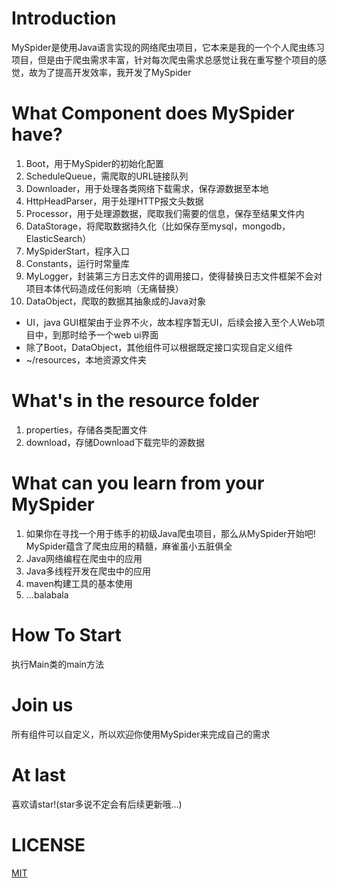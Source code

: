 # Introduction

MySpider是使用Java语言实现的网络爬虫项目，它本来是我的一个个人爬虫练习项目，但是由于爬虫需求丰富，针对每次爬虫需求总感觉让我在重写整个项目的感觉，故为了提高开发效率，我开发了MySpider

# What Component does MySpider have?

1. Boot，用于MySpider的初始化配置
2. ScheduleQueue，需爬取的URL链接队列
3. Downloader，用于处理各类网络下载需求，保存源数据至本地
4. HttpHeadParser，用于处理HTTP报文头数据
5. Processor，用于处理源数据，爬取我们需要的信息，保存至结果文件内
6. DataStorage，将爬取数据持久化（比如保存至mysql，mongodb，ElasticSearch）
7. MySpiderStart，程序入口
8. Constants，运行时常量库
9. MyLogger，封装第三方日志文件的调用接口，使得替换日志文件框架不会对项目本体代码造成任何影响（无痛替换）
10. DataObject，爬取的数据其抽象成的Java对象

 
 * UI，java GUI框架由于业界不火，故本程序暂无UI，后续会接入至个人Web项目中，到那时给予一个web ui界面
 * 除了Boot，DataObject，其他组件可以根据既定接口实现自定义组件
 * ~/resources，本地资源文件夹
 
 # What's in the resource folder
 
 1. properties，存储各类配置文件
 2. download，存储Download下载完毕的源数据
 
 # What can you learn from your MySpider
 
 1. 如果你在寻找一个用于练手的初级Java爬虫项目，那么从MySpider开始吧! MySpider蕴含了爬虫应用的精髓，麻雀虽小五脏俱全
 2. Java网络编程在爬虫中的应用
 3. Java多线程开发在爬虫中的应用
 4. maven构建工具的基本使用
 5. ...balabala
 
 # How To Start
 
 执行Main类的main方法
 
 # Join us
 
 所有组件可以自定义，所以欢迎你使用MySpider来完成自己的需求
 
 # At last
 
 喜欢请star!(star多说不定会有后续更新哦...)
 
 
# LICENSE

[MIT](https://github.com/zazaluMonster/MySpider/blob/master/LICENSE)
